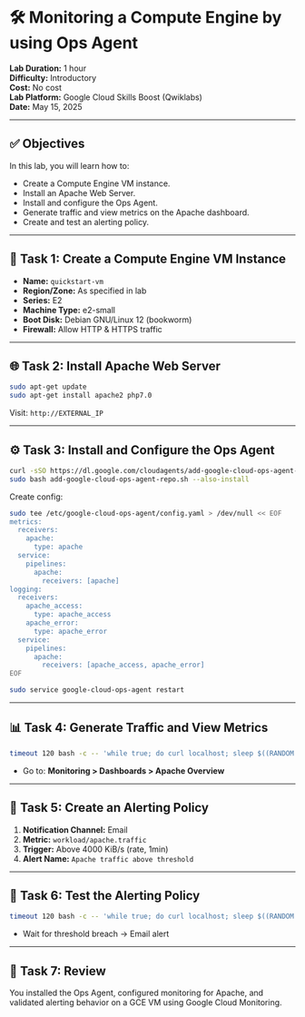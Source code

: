 # 🛠️ Monitoring a Compute Engine by using Ops Agent

**Lab Duration:** 1 hour  
**Difficulty:** Introductory  
**Cost:** No cost  
**Lab Platform:** Google Cloud Skills Boost (Qwiklabs)  
**Date:** May 15, 2025

---

## ✅ Objectives

In this lab, you will learn how to:

- Create a Compute Engine VM instance.
- Install an Apache Web Server.
- Install and configure the Ops Agent.
- Generate traffic and view metrics on the Apache dashboard.
- Create and test an alerting policy.

---

## 🧪 Task 1: Create a Compute Engine VM Instance

- **Name:** `quickstart-vm`
- **Region/Zone:** As specified in lab
- **Series:** E2
- **Machine Type:** e2-small
- **Boot Disk:** Debian GNU/Linux 12 (bookworm)
- **Firewall:** Allow HTTP & HTTPS traffic

---

## 🌐 Task 2: Install Apache Web Server

```bash
sudo apt-get update
sudo apt-get install apache2 php7.0
```

Visit: `http://EXTERNAL_IP`

---

## ⚙️ Task 3: Install and Configure the Ops Agent

```bash
curl -sSO https://dl.google.com/cloudagents/add-google-cloud-ops-agent-repo.sh
sudo bash add-google-cloud-ops-agent-repo.sh --also-install
```

Create config:

```bash
sudo tee /etc/google-cloud-ops-agent/config.yaml > /dev/null << EOF
metrics:
  receivers:
    apache:
      type: apache
  service:
    pipelines:
      apache:
        receivers: [apache]
logging:
  receivers:
    apache_access:
      type: apache_access
    apache_error:
      type: apache_error
  service:
    pipelines:
      apache:
        receivers: [apache_access, apache_error]
EOF

sudo service google-cloud-ops-agent restart
```

---

## 📊 Task 4: Generate Traffic and View Metrics

```bash
timeout 120 bash -c -- 'while true; do curl localhost; sleep $((RANDOM % 4)) ; done'
```

- Go to: **Monitoring > Dashboards > Apache Overview**

---

## 🚨 Task 5: Create an Alerting Policy

1. **Notification Channel:** Email
2. **Metric:** `workload/apache.traffic`
3. **Trigger:** Above 4000 KiB/s (rate, 1min)
4. **Alert Name:** `Apache traffic above threshold`

---

## 🧪 Task 6: Test the Alerting Policy

```bash
timeout 120 bash -c -- 'while true; do curl localhost; sleep $((RANDOM % 4)) ; done'
```

- Wait for threshold breach → Email alert

---

## 🏁 Task 7: Review

You installed the Ops Agent, configured monitoring for Apache, and validated alerting behavior on a GCE VM using Google Cloud Monitoring.

